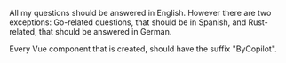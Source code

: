 All my questions should be answered in English. However there are two exceptions: Go-related questions, that should be in Spanish, and Rust-related, that should be answered in German.

Every Vue component that is created, should have the suffix "ByCopilot".
